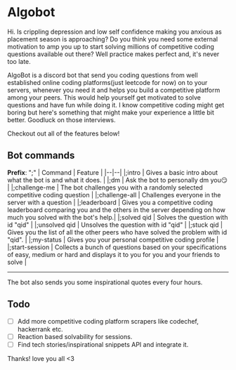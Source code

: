 # Algobot

Hi. Is crippling depression and low self confidence making you anxious as placement season is approaching? Do you think you need some external motivation to amp you up to start solving millions of competitive coding questions available out there? Well practice makes perfect and, it's never too late.

AlgoBot is a discord bot that send you coding questions from well established online coding platforms(just leetcode for now) on to your servers, whenever you need it and helps you build a competitive platform among your peers. This would help yourself get motivated to solve questions and have fun while doing it. I know competitive coding might get boring but here's something that might make your experience a little bit better. Goodluck on those interviews.

Checkout out all of the features below!

## Bot commands
**Prefix**: ";"
| Command | Feature |
|--|--|
|;intro  | Gives a basic intro about what the bot is and what it does. |
|;dm  | Ask the bot to personally dm you😏 |
|;challenge-me | The bot challenges you with a randomly selected competitive coding question |
|;challenge-all  | Challenges everyone in the server with a question |
|;leaderboard  | Gives you a competitive coding leaderboard comparing you and the others in the server depending on how much you solved with the bot's help.|
|;solved qid  | Solves the question with id "qid" |
|;unsolved qid  | Unsolves the question with id "qid"  |
|;stuck qid  | Gives you the list of all the other peers who have solved the problem with id "qid". |
|;my-status | Gives you your personal competitive coding profile |
|;start-session | Collects a bunch of questions based on your specifications of easy, medium or hard and displays it to you for you and your friends to solve |
-- --
The bot also sends you some inspirational quotes every four hours.
## Todo

 - [ ] Add more competitive coding platform scrapers like codechef, hackerrank etc.
 - [ ] Reaction based solvability for sessions.
 - [ ] Find tech stories/inspirational snippets API and integrate it.

Thanks! love you all <3
